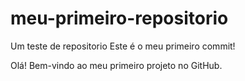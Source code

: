 # meu-primeiro-repositorio
Um teste de repositorio
Este é o meu primeiro commit!

Olá! Bem-vindo ao meu primeiro projeto no GitHub.
